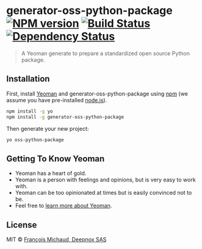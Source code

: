 # generator-oss-python-package [![NPM version][npm-image]][npm-url] [![Build Status][travis-image]][travis-url] [![Dependency Status][daviddm-image]][daviddm-url]
> A Yeoman generate to prepare a standardized open source Python package.

## Installation

First, install [Yeoman](http://yeoman.io) and generator-oss-python-package using [npm](https://www.npmjs.com/) (we assume you have pre-installed [node.js](https://nodejs.org/)).

```bash
npm install -g yo
npm install -g generator-oss-python-package
```

Then generate your new project:

```bash
yo oss-python-package
```

## Getting To Know Yeoman

 * Yeoman has a heart of gold.
 * Yeoman is a person with feelings and opinions, but is very easy to work with.
 * Yeoman can be too opinionated at times but is easily convinced not to be.
 * Feel free to [learn more about Yeoman](http://yeoman.io/).

## License

MIT © [François Michaud, Deepnox SAS](https://deepnox.io)


[npm-image]: https://badge.fury.io/js/generator-oss-python-package.svg
[npm-url]: https://npmjs.org/package/generator-oss-python-package
[travis-image]: https://travis-ci.com/deepnox-io/generator-oss-python-package.svg?branch=master
[travis-url]: https://travis-ci.com/deepnox-io/generator-oss-python-package
[daviddm-image]: https://david-dm.org/deepnox-io/generator-oss-python-package.svg?theme=shields.io
[daviddm-url]: https://david-dm.org/deepnox-io/generator-oss-python-package
